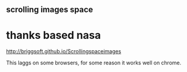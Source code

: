 ## scrolling images space
# thanks based nasa
http://briggsoft.github.io/Scrollingspaceimages

This laggs on some browsers, for some reason it works well on chrome.
